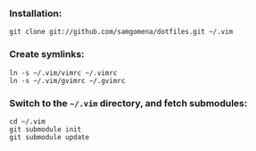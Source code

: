 ### Installation:

    git clone git://github.com/samgomena/dotfiles.git ~/.vim

### Create symlinks:
    
    ln -s ~/.vim/vimrc ~/.vimrc
    ln -s ~/.vim/gvimrc ~/.gvimrc
    
### Switch to the `~/.vim` directory, and fetch submodules:
    
    cd ~/.vim
    git submodule init
    git submodule update
    
